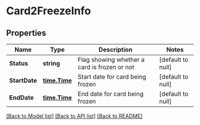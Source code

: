 # Card2FreezeInfo

## Properties
Name | Type | Description | Notes
------------ | ------------- | ------------- | -------------
**Status** | **string** | Flag showing whether a card is frozen or not | [default to null]
**StartDate** | [**time.Time**](time.Time.md) | Start date for card being frozen | [default to null]
**EndDate** | [**time.Time**](time.Time.md) | End date for card being frozen | [default to null]

[[Back to Model list]](../README.md#documentation-for-models) [[Back to API list]](../README.md#documentation-for-api-endpoints) [[Back to README]](../README.md)

